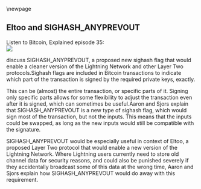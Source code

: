 \newpage
## Eltoo and SIGHASH_ANYPREVOUT

Listen to Bitcoin, Explained episode 35:\
![](qr/35.png)

discuss SIGHASH_ANYPREVOUT, a proposed new sighash flag that would enable a cleaner version of the Lightning Network and other Layer Two protocols.Sighash flags are included in Bitcoin transactions to indicate which part of the transaction is signed by the required private keys, exactly.

This can be (almost) the entire transaction, or specific parts of it. Signing only specific parts allows for some flexibility to adjust the transaction even after it is signed, which can sometimes be useful.Aaron and Sjors explain that SIGHASH_ANYPREVOUT is a new type of sighash flag, which would sign most of the transaction, but not the inputs. This means that the inputs could be swapped, as long as the new inputs would still be compatible with the signature.

SIGHASH_ANYPREVOUT would be especially useful in context of Eltoo, a proposed Layer Two protocol that would enable a new version of the Lightning Network. Where Lightning users currently need to store old channel data for security reasons, and could also be punished severely if they accidentally broadcast some of this data at the wrong time, Aaron and Sjors explain how SIGHASH_ANYPREVOUT would do away with this requirement.
